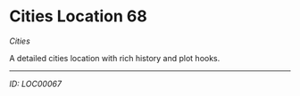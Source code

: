 # Cities Location 68

*Cities*

A detailed cities location with rich history and plot hooks.

---
*ID: LOC00067*